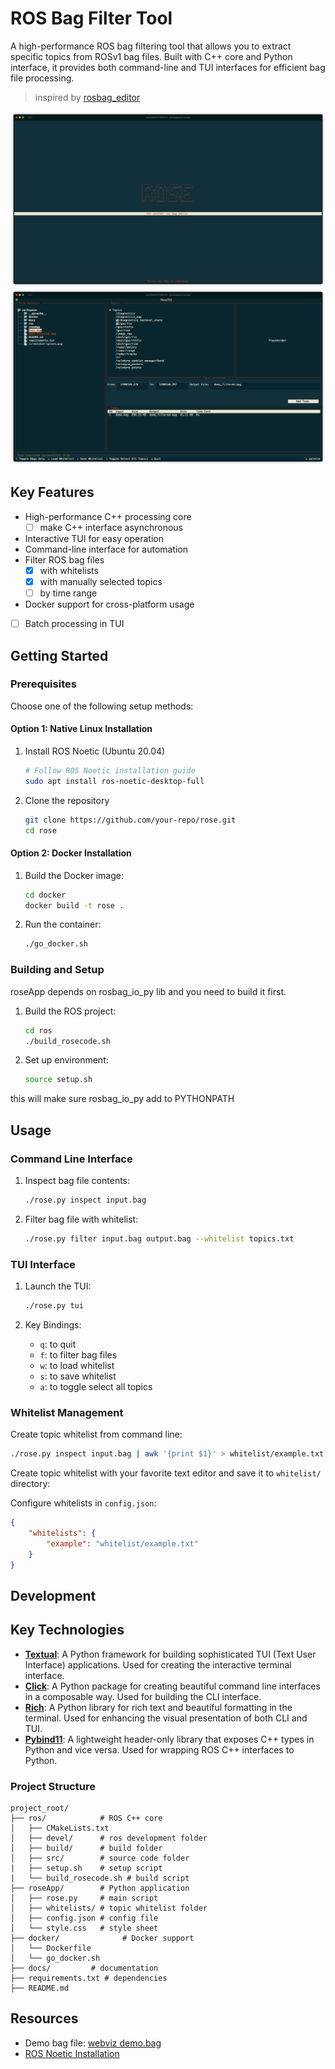 # ROS Bag Filter Tool

A high-performance ROS bag filtering tool  that allows you to extract specific topics from ROSv1 bag files. Built with C++ core and Python interface, it provides both command-line and TUI interfaces for efficient bag file processing.

>inspired by [rosbag_editor](https://github.com/klekkala/rosbag_editor)


![splash screen](screenshot-splash.png)
![tui](screenshot-main.png)



## Key Features

- High-performance C++ processing core
  - [ ] make C++ interface asynchronous
- Interactive TUI for easy operation
- Command-line interface for automation
- Filter ROS bag files 
  - [X] with whitelists 
  - [X] with manually selected topics
  - [ ] by time range
- Docker support for cross-platform usage
- [ ] Batch processing in TUI

## Getting Started

### Prerequisites

Choose one of the following setup methods:

#### Option 1: Native Linux Installation
1. Install ROS Noetic (Ubuntu 20.04)
   ```bash
   # Follow ROS Noetic installation guide
   sudo apt install ros-noetic-desktop-full
   ```

2. Clone the repository
   ```bash
   git clone https://github.com/your-repo/rose.git
   cd rose
   ```

#### Option 2: Docker Installation
1. Build the Docker image:
   ```bash
   cd docker
   docker build -t rose .
   ```

2. Run the container:
   ```bash
   ./go_docker.sh
   ```

### Building and Setup

roseApp depends on rosbag_io_py lib and you need to build it first.

1. Build the ROS project:
   ```bash
   cd ros
   ./build_rosecode.sh
   ```

2. Set up environment:
   ```bash
   source setup.sh
   ```
  this will make sure rosbag_io_py add to PYTHONPATH

## Usage

### Command Line Interface

1. Inspect bag file contents:
   ```bash
   ./rose.py inspect input.bag
   ```

2. Filter bag file with whitelist:
   ```bash
   ./rose.py filter input.bag output.bag --whitelist topics.txt
   ```

### TUI Interface

1. Launch the TUI:
   ```bash
   ./rose.py tui
   ```

2. Key Bindings:
   - `q`: to quit
   - `f`: to filter bag files
   - `w`: to load whitelist
   - `s`: to save whitelist
   - `a`: to toggle select all topics

### Whitelist Management

Create topic whitelist from command line:
```bash
./rose.py inspect input.bag | awk '{print $1}' > whitelist/example.txt
```

Create topic whitelist with your favorite text editor and save it to `whitelist/` directory:


Configure whitelists in `config.json`:
```json
{
    "whitelists": {
        "example": "whitelist/example.txt"
    }
}
```

## Development

## Key Technologies

- **[Textual](https://textual.textualize.io/)**: A Python framework for building sophisticated TUI (Text User Interface) applications. Used for creating the interactive terminal interface.
- **[Click](https://click.palletsprojects.com/)**: A Python package for creating beautiful command line interfaces in a composable way. Used for building the CLI interface.
- **[Rich](https://rich.readthedocs.io/)**: A Python library for rich text and beautiful formatting in the terminal. Used for enhancing the visual presentation of both CLI and TUI.
- **[Pybind11](https://pybind11.readthedocs.io/)**: A lightweight header-only library that exposes C++ types in Python and vice versa. Used for wrapping ROS C++ interfaces to Python.


### Project Structure
```
project_root/
├── ros/            # ROS C++ core
│   ├── CMakeLists.txt
│   ├── devel/      # ros development folder
│   ├── build/      # build folder
│   ├── src/        # source code folder
|   ├── setup.sh    # setup script
|   └── build_rosecode.sh # build script
├── roseApp/        # Python application
│   ├── rose.py     # main script
│   ├── whitelists/ # topic whitelist folder
│   ├── config.json # config file
│   └── style.css   # style sheet
├── docker/              # Docker support
│   └── Dockerfile
│   └── go_docker.sh
├── docs/         # documentation
├── requirements.txt # dependencies
├── README.md     
```


## Resources

- Demo bag file: [webviz demo.bag](https://storage.googleapis.com/cruise-webviz-public/demo.bag)
- [ROS Noetic Installation](http://wiki.ros.org/noetic/Installation)



